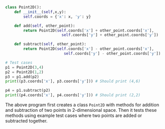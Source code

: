 ```python
class Point2D():
    def __init__(self,x,y):
        self.coords = {'x': x, 'y': y}

    def add(self, other_point):
        return Point2D(self.coords['x'] + other_point.coords['x'], 
                         self.coords['y'] + other_point.coords['y'])

    def subtract(self, other_point):
        return Point2D(self.coords['x'] - other_point.coords['x'], 
                          self.coords['y'] - other_point.coords['y'])

# Test cases
p1 = Point2D(3,4)
p2 = Point2D(1,2)
p3 = p1.add(p2)
print((p3.coords['x'], p3.coords['y'])) # Should print (4,6)

p4 = p1.subtract(p2)
print((p4.coords['x'], p4.coords['y'])) # Should print (2,2)
```
The above program first creates a class `Point2D` with methods for addition and subtraction of two points in 2-dimensional space. Then it tests these methods using example test cases where two points are added or subtracted together.